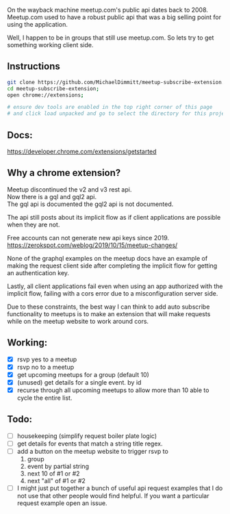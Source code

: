 On the wayback machine meetup.com's public api dates back to 2008.   
Meetup.com used to have a robust public api that was a big selling point for using the application.  

Well, I happen to be in groups that still use meetup.com. So lets try to get something working client side.

## Instructions
```bash 
git clone https://github.com/MichaelDimmitt/meetup-subscribe-extension.git;
cd meetup-subscribe-extension;
open chrome://extensions;

# ensure dev tools are enabled in the top right corner of this page  
# and click load unpacked and go to select the directory for this project
```

## Docs:
https://developer.chrome.com/extensions/getstarted

## Why a chrome extension?
Meetup discontinued the v2 and v3 rest api.  
Now there is a gql and gql2 api.  
The gql api is documented the gql2 api is not documented.

The api still posts about its implicit flow as if client applications are possible when they are not.

Free accounts can not generate new api keys since 2019.  
https://zerokspot.com/weblog/2019/10/15/meetup-changes/

None of the graphql examples on the meetup docs have an example of making the request client side after completing the implicit flow for getting an authentication key.

Lastly, all client applications fail even when using an app authorized with the implicit flow, failing with a cors error due to a misconfiguration server side.  

<!--
After more investigation on this project I think the cors error might be a bad server message. I wonder if that cors error is happening because it is using an old oauth consumer as I do not have a pro account but do have old oauth consumer keys. If your graphql request is a little off you will often get a cors error instead of a legit error around your graphql syntax.
-->

Due to these constraints, the best way I can think to add auto subscribe functionality to meetups is to make an extension that will make requests while on the meetup website to work around cors.

## Working:
- [x] rsvp yes to a meetup
- [x] rsvp no to a meetup
- [x] get upcoming meetups for a group (default 10)
- [x] (unused) get details for a single event. by id
- [x] recurse through all upcoming meetups to allow more than 10 able to cycle the entire list.
## Todo:
- [ ] housekeeping (simplify request boiler plate logic)
- [ ] get details for events that match a string title regex.
- [ ] add a button on the meetup website to trigger rsvp to
    1. group
    2. event by partial string
    3. next 10 of #1 or #2
    4. next "all" of #1 or #2
- [ ] I might just put together a bunch of useful api request examples that I do not use that other people would find helpful. If you want a particular request example open an issue.
